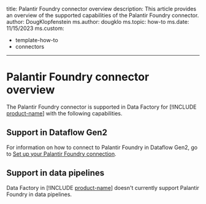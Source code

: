 title: Palantir Foundry connector overview
description: This article provides an overview of the supported capabilities of the Palantir Foundry connector.
author: DougKlopfenstein
ms.author: dougklo
ms.topic: how-to
ms.date: 11/15/2023
ms.custom:
  - template-how-to
  - connectors
---

# Palantir Foundry connector overview

The Palantir Foundry connector is supported in Data Factory for [!INCLUDE [product-name](../includes/product-name.md)] with the following capabilities.


## Support in Dataflow Gen2

For information on how to connect to Palantir Foundry in Dataflow Gen2, go to [Set up your Palantir Foundry connection](connector-palantir-foundry.md).

## Support in data pipelines

Data Factory in [!INCLUDE [product-name](../includes/product-name.md)] doesn't currently support Palantir Foundry in data pipelines.
